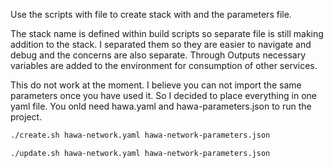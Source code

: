 Use the scripts with file to create stack with and the parameters file.

The stack name is defined within build scripts so separate file is still making addition to the stack. I separated them so they are easier to navigate and debug and the concerns are also separate. Through Outputs necessary variables are added to the environment for consumption of other services.

This do not work at the moment. I believe you can not import the same parameters once you have used it. So I decided to place everything in one yaml file. You onld need hawa.yaml and hawa-parameters.json to run the project.

```bash
./create.sh hawa-network.yaml hawa-network-parameters.json
```

```bash
./update.sh hawa-network.yaml hawa-network-parameters.json
```
